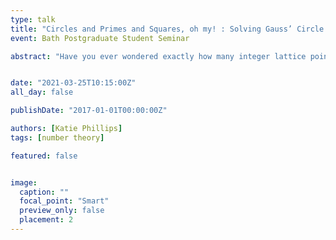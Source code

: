 ```yaml
---
type: talk
title: "Circles and Primes and Squares, oh my! : Solving Gauss’ Circle Problem"
event: Bath Postgraduate Student Seminar

abstract: "Have you ever wondered exactly how many integer lattice points are contained in a circle centred at the origin of a given radius? Or have you pondered if it is possible to find pi from counting primes? Are the integers getting a bit boring for you and you’re looking for a cool new number system that relates circles and the complex plane in an exciting new way? Then this is the talk for you! Spend an hour (45 minutes) with me as we discover not one, not two, but **three** ways to solve Gauss’ circle problem and learn a few of the classic themes and concepts within Number theory as we go."


date: "2021-03-25T10:15:00Z"
all_day: false

publishDate: "2017-01-01T00:00:00Z"

authors: [Katie Phillips]
tags: [number theory]

featured: false


image:
  caption: ""
  focal_point: "Smart"
  preview_only: false
  placement: 2
---
```



